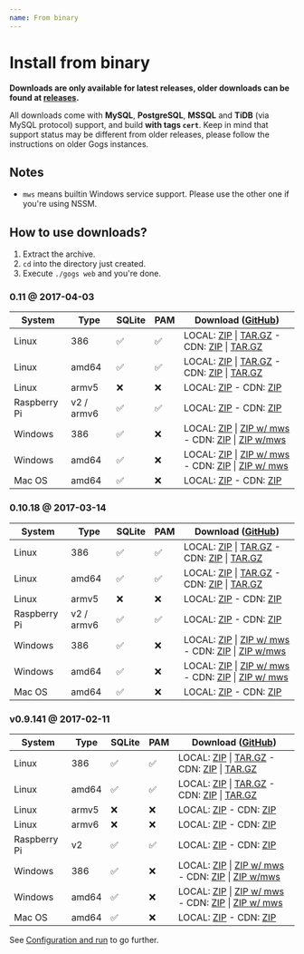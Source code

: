 ```yaml
---
name: From binary
---
```


# Install from binary

**Downloads are only available for latest releases, older downloads can be found at [releases](https://github.com/gogits/gogs/releases).**

All downloads come with **MySQL**, **PostgreSQL**, **MSSQL** and **TiDB** (via MySQL protocol) support, and build **with tags `cert`**. Keep in mind that support status may be different from older releases, please follow the instructions on older Gogs instances.

## Notes

- `mws` means builtin Windows service support. Please use the other one if you're using NSSM.

## How to use downloads?

1. Extract the archive.
2. `cd` into the directory just created.
3. Execute `./gogs web` and you're done.

### 0.11 @ 2017-04-03

|System|Type|SQLite|PAM|Download ([GitHub](https://github.com/gogits/gogs/releases/tag/v0.11))|
|------|----|------|---|--------|
|Linux|386|✅|✅|LOCAL: [ZIP](https://dl.gogs.io/0.11/linux_386.zip) \| [TAR.GZ](https://dl.gogs.io/0.11/linux_386.tar.gz) - CDN: [ZIP](https://cdn.gogs.io/0.11/linux_386.zip) \| [TAR.GZ](https://cdn.gogs.io/0.11/linux_386.tar.gz)|
|Linux|amd64|✅|✅|LOCAL: [ZIP](https://dl.gogs.io/0.11/linux_amd64.zip) \| [TAR.GZ](https://dl.gogs.io/0.11/linux_amd64.tar.gz) - CDN: [ZIP](https://cdn.gogs.io/0.11/linux_amd64.zip) \| [TAR.GZ](https://cdn.gogs.io/0.11/linux_amd64.tar.gz)|
|Linux|armv5|❌|❌|LOCAL: [ZIP](https://dl.gogs.io/0.11/linux_armv5.zip) - CDN: [ZIP](https://cdn.gogs.io/0.11/linux_armv5.zip)|
|Raspberry Pi|v2 / armv6|✅|✅|LOCAL: [ZIP](https://dl.gogs.io/0.11/raspi2_armv6.zip) - CDN: [ZIP](https://cdn.gogs.io/0.11/raspi2_armv6.zip)|
|Windows|386|✅|❌|LOCAL: [ZIP](https://dl.gogs.io/0.11/windows_386.zip) \| [ZIP w/ mws](https://dl.gogs.io/0.11/windows_386_mws.zip) - CDN: [ZIP](https://cdn.gogs.io/0.11/windows_386.zip) \| [ZIP w/mws](https://cdn.gogs.io/0.11/windows_386_mws.zip)|
|Windows|amd64|✅|❌|LOCAL: [ZIP](https://dl.gogs.io/0.11/windows_amd64.zip) \| [ZIP w/ mws](https://dl.gogs.io/0.11/windows_amd64_mws.zip) - CDN: [ZIP](https://cdn.gogs.io/0.11/windows_amd64.zip) \| [ZIP w/ mws](https://cdn.gogs.io/0.11/windows_amd64_mws.zip)|
|Mac OS|amd64|✅|❌|LOCAL: [ZIP](https://dl.gogs.io/0.11/darwin_amd64.zip) - CDN: [ZIP](https://cdn.gogs.io/0.11/darwin_amd64.zip)|

### 0.10.18 @ 2017-03-14

|System|Type|SQLite|PAM|Download ([GitHub](https://github.com/gogits/gogs/releases/tag/v0.10.18))|
|------|----|------|---|--------|
|Linux|386|✅|✅|LOCAL: [ZIP](https://dl.gogs.io/0.10.18/linux_386.zip) \| [TAR.GZ](https://dl.gogs.io/0.10.18/linux_386.tar.gz) - CDN: [ZIP](https://cdn.gogs.io/0.10.18/linux_386.zip) \| [TAR.GZ](https://cdn.gogs.io/0.10.18/linux_386.tar.gz)|
|Linux|amd64|✅|✅|LOCAL: [ZIP](https://dl.gogs.io/0.10.18/linux_amd64.zip) \| [TAR.GZ](https://dl.gogs.io/0.10.18/linux_amd64.tar.gz) - CDN: [ZIP](https://cdn.gogs.io/0.10.18/linux_amd64.zip) \| [TAR.GZ](https://cdn.gogs.io/0.10.18/linux_amd64.tar.gz)|
|Linux|armv5|❌|❌|LOCAL: [ZIP](https://dl.gogs.io/0.10.18/linux_armv5.zip) - CDN: [ZIP](https://cdn.gogs.io/0.10.18/linux_armv5.zip)|
|Raspberry Pi|v2 / armv6|✅|✅|LOCAL: [ZIP](https://dl.gogs.io/0.10.18/raspi2_armv6.zip) - CDN: [ZIP](https://cdn.gogs.io/0.10.18/raspi2_armv6.zip)|
|Windows|386|✅|❌|LOCAL: [ZIP](https://dl.gogs.io/0.10.18/windows_386.zip) \| [ZIP w/ mws](https://dl.gogs.io/0.10.18/windows_386_mws.zip) - CDN: [ZIP](https://cdn.gogs.io/0.10.18/windows_386.zip) \| [ZIP w/mws](https://cdn.gogs.io/0.10.18/windows_386_mws.zip)|
|Windows|amd64|✅|❌|LOCAL: [ZIP](https://dl.gogs.io/0.10.18/windows_amd64.zip) \| [ZIP w/ mws](https://dl.gogs.io/0.10.18/windows_amd64_mws.zip) - CDN: [ZIP](https://cdn.gogs.io/0.10.18/windows_amd64.zip) \| [ZIP w/ mws](https://cdn.gogs.io/0.10.18/windows_amd64_mws.zip)|
|Mac OS|amd64|✅|❌|LOCAL: [ZIP](https://dl.gogs.io/0.10.18/darwin_amd64.zip) - CDN: [ZIP](https://cdn.gogs.io/0.10.18/darwin_amd64.zip)|

### v0.9.141 @ 2017-02-11

|System|Type|SQLite|PAM|Download ([GitHub](https://github.com/gogits/gogs/releases/tag/v0.9.141))|
|------|----|------|---|--------|
|Linux|386|✅|✅|LOCAL: [ZIP](https://dl.gogs.io/gogs_v0.9.141_linux_386.zip) \| [TAR.GZ](https://dl.gogs.io/gogs_v0.9.141_linux_386.tar.gz) - CDN: [ZIP](https://cdn.gogs.io/gogs_v0.9.141_linux_386.zip) \| [TAR.GZ](https://cdn.gogs.io/gogs_v0.9.141_linux_386.tar.gz)|
|Linux|amd64|✅|✅|LOCAL: [ZIP](https://dl.gogs.io/gogs_v0.9.141_linux_amd64.zip) \| [TAR.GZ](https://dl.gogs.io/gogs_v0.9.141_linux_amd64.tar.gz) - CDN: [ZIP](https://cdn.gogs.io/gogs_v0.9.141_linux_amd64.zip) \| [TAR.GZ](https://cdn.gogs.io/gogs_v0.9.141_linux_amd64.tar.gz)|
|Linux|armv5|❌|❌|LOCAL: [ZIP](https://dl.gogs.io/gogs_v0.9.141_linux_armv5.zip) - CDN: [ZIP](https://cdn.gogs.io/gogs_v0.9.141_linux_armv5.zip)|
|Linux|armv6|❌|❌|LOCAL: [ZIP](https://dl.gogs.io/gogs_v0.9.141_linux_armv6.zip) - CDN: [ZIP](https://cdn.gogs.io/gogs_v0.9.141_linux_armv6.zip)|
|Raspberry Pi|v2|✅|✅|LOCAL: [ZIP](https://dl.gogs.io/gogs_v0.9.141_raspi2_armv6.zip) - CDN: [ZIP](https://cdn.gogs.io/gogs_v0.9.141_raspi2_armv6.zip)|
|Windows|386|✅|❌|LOCAL: [ZIP](https://dl.gogs.io/gogs_v0.9.141_windows_386.zip) \| [ZIP w/ mws](https://dl.gogs.io/gogs_v0.9.141_windows_386_mws.zip) - CDN: [ZIP](https://cdn.gogs.io/gogs_v0.9.141_windows_386.zip) \| [ZIP w/mws](https://cdn.gogs.io/gogs_v0.9.141_windows_386_mws.zip)|
|Windows|amd64|✅|❌|LOCAL: [ZIP](https://dl.gogs.io/gogs_v0.9.141_windows_amd64.zip) \| [ZIP w/ mws](https://dl.gogs.io/gogs_v0.9.141_windows_amd64_mws.zip) - CDN: [ZIP](https://cdn.gogs.io/gogs_v0.9.141_windows_amd64.zip) \| [ZIP w/ mws](https://cdn.gogs.io/gogs_v0.9.141_windows_amd64_mws.zip)|
|Mac OS|amd64|✅|❌|LOCAL: [ZIP](https://dl.gogs.io/gogs_v0.9.141_darwin_amd64.zip) - CDN: [ZIP](https://cdn.gogs.io/gogs_v0.9.141_darwin_amd64.zip)|

See [Configuration and run](/docs/installation/configuration_and_run.html) to go further.
